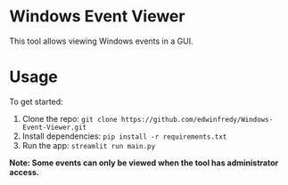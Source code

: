 # Windows Event Viewer

This tool allows viewing Windows events in a GUI.

# Usage

To get started:

1. Clone the repo: ```git clone https://github.com/edwinfredy/Windows-Event-Viewer.git```
2. Install dependencies: ```pip install -r requirements.txt```
3. Run the app: ```streamlit run main.py```

**Note: Some events can only be viewed when the tool has administrator access.**

